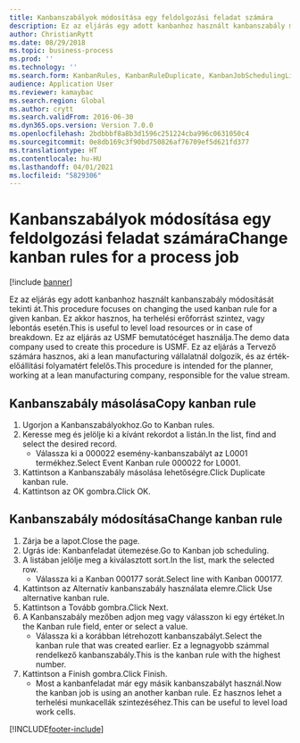 ```yaml
---
title: Kanbanszabályok módosítása egy feldolgozási feladat számára
description: Ez az eljárás egy adott kanbanhoz használt kanbanszabály módosítását tekinti át.
author: ChristianRytt
ms.date: 08/29/2018
ms.topic: business-process
ms.prod: ''
ms.technology: ''
ms.search.form: KanbanRules, KanbanRuleDuplicate, KanbanJobSchedulingListPage, LeanRuleReassignmentWizard, KanbanReassignRuleLookup
audience: Application User
ms.reviewer: kamaybac
ms.search.region: Global
ms.author: crytt
ms.search.validFrom: 2016-06-30
ms.dyn365.ops.version: Version 7.0.0
ms.openlocfilehash: 2bdbbbf8a8b3d1596c251224cba996c0631050c4
ms.sourcegitcommit: 0e8db169c3f90bd750826af76709ef5d621fd377
ms.translationtype: HT
ms.contentlocale: hu-HU
ms.lasthandoff: 04/01/2021
ms.locfileid: "5829306"
---
```

# <a name="change-kanban-rules-for-a-process-job"></a><span data-ttu-id="b3d4f-103">Kanbanszabályok módosítása egy feldolgozási feladat számára</span><span class="sxs-lookup"><span data-stu-id="b3d4f-103">Change kanban rules for a process job</span></span>

[!include [banner](../../includes/banner.md)]

<span data-ttu-id="b3d4f-104">Ez az eljárás egy adott kanbanhoz használt kanbanszabály módosítását tekinti át.</span><span class="sxs-lookup"><span data-stu-id="b3d4f-104">This procedure focuses on changing the used kanban rule for a given kanban.</span></span> <span data-ttu-id="b3d4f-105">Ez akkor hasznos, ha terhelési erőforrást szintez, vagy lebontás esetén.</span><span class="sxs-lookup"><span data-stu-id="b3d4f-105">This is useful to level load resources or in case of breakdown.</span></span> <span data-ttu-id="b3d4f-106">Ez az eljárás az USMF bemutatócéget használja.</span><span class="sxs-lookup"><span data-stu-id="b3d4f-106">The demo data company used to create this procedure is USMF.</span></span> <span data-ttu-id="b3d4f-107">Ez az eljárás a Tervező számára hasznos, aki a lean manufacturing vállalatnál dolgozik, és az érték-előállítási folyamatért felelős.</span><span class="sxs-lookup"><span data-stu-id="b3d4f-107">This procedure is intended for the planner, working at a lean manufacturing company, responsible for the value stream.</span></span>


## <a name="copy-kanban-rule"></a><span data-ttu-id="b3d4f-108">Kanbanszabály másolása</span><span class="sxs-lookup"><span data-stu-id="b3d4f-108">Copy kanban rule</span></span>
1. <span data-ttu-id="b3d4f-109">Ugorjon a Kanbanszabályokhoz.</span><span class="sxs-lookup"><span data-stu-id="b3d4f-109">Go to Kanban rules.</span></span>
2. <span data-ttu-id="b3d4f-110">Keresse meg és jelölje ki a kívánt rekordot a listán.</span><span class="sxs-lookup"><span data-stu-id="b3d4f-110">In the list, find and select the desired record.</span></span>
    * <span data-ttu-id="b3d4f-111">Válassza ki a 000022 esemény-kanbanszabályt az L0001 termékhez.</span><span class="sxs-lookup"><span data-stu-id="b3d4f-111">Select Event Kanban rule 000022 for L0001.</span></span>  
3. <span data-ttu-id="b3d4f-112">Kattintson a Kanbanszabály másolása lehetőségre.</span><span class="sxs-lookup"><span data-stu-id="b3d4f-112">Click Duplicate kanban rule.</span></span>
4. <span data-ttu-id="b3d4f-113">Kattintson az OK gombra.</span><span class="sxs-lookup"><span data-stu-id="b3d4f-113">Click OK.</span></span>

## <a name="change-kanban-rule"></a><span data-ttu-id="b3d4f-114">Kanbanszabály módosítása</span><span class="sxs-lookup"><span data-stu-id="b3d4f-114">Change kanban rule</span></span>
1. <span data-ttu-id="b3d4f-115">Zárja be a lapot.</span><span class="sxs-lookup"><span data-stu-id="b3d4f-115">Close the page.</span></span>
2. <span data-ttu-id="b3d4f-116">Ugrás ide: Kanbanfeladat ütemezése.</span><span class="sxs-lookup"><span data-stu-id="b3d4f-116">Go to Kanban job scheduling.</span></span>
3. <span data-ttu-id="b3d4f-117">A listában jelölje meg a kiválasztott sort.</span><span class="sxs-lookup"><span data-stu-id="b3d4f-117">In the list, mark the selected row.</span></span>
    * <span data-ttu-id="b3d4f-118">Válassza ki a Kanban 000177 sorát.</span><span class="sxs-lookup"><span data-stu-id="b3d4f-118">Select line with Kanban 000177.</span></span>  
4. <span data-ttu-id="b3d4f-119">Kattintson az Alternatív kanbanszabály használata elemre.</span><span class="sxs-lookup"><span data-stu-id="b3d4f-119">Click Use alternative kanban rule.</span></span>
5. <span data-ttu-id="b3d4f-120">Kattintson a Tovább gombra.</span><span class="sxs-lookup"><span data-stu-id="b3d4f-120">Click Next.</span></span>
6. <span data-ttu-id="b3d4f-121">A Kanbanszabály mezőben adjon meg vagy válasszon ki egy értéket.</span><span class="sxs-lookup"><span data-stu-id="b3d4f-121">In the Kanban rule field, enter or select a value.</span></span>
    * <span data-ttu-id="b3d4f-122">Válassza ki a korábban létrehozott kanbanszabályt.</span><span class="sxs-lookup"><span data-stu-id="b3d4f-122">Select the kanban rule that was created earlier.</span></span> <span data-ttu-id="b3d4f-123">Ez a legnagyobb számmal rendelkező kanbanszabály.</span><span class="sxs-lookup"><span data-stu-id="b3d4f-123">This is the kanban rule with the highest number.</span></span>  
7. <span data-ttu-id="b3d4f-124">Kattintson a Finish gombra.</span><span class="sxs-lookup"><span data-stu-id="b3d4f-124">Click Finish.</span></span>
    * <span data-ttu-id="b3d4f-125">Most a kanbanfeladat már egy másik kanbanszabályt használ.</span><span class="sxs-lookup"><span data-stu-id="b3d4f-125">Now the kanban job is using an another kanban rule.</span></span> <span data-ttu-id="b3d4f-126">Ez hasznos lehet a terhelési munkacellák szintezéséhez.</span><span class="sxs-lookup"><span data-stu-id="b3d4f-126">This can be useful to level load work cells.</span></span>  



[!INCLUDE[footer-include](../../../includes/footer-banner.md)]